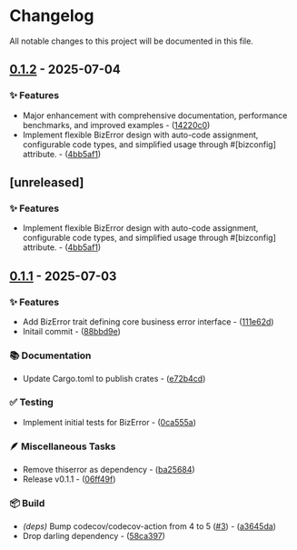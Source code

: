 # Changelog

All notable changes to this project will be documented in this file.

## [0.1.2](https://github.com/vainjoker/bizerror/compare/0.1.1..0.1.2) - 2025-07-04

### ✨ Features

- Major enhancement with comprehensive documentation, performance benchmarks, and improved examples - ([14220c0](https://github.com/vainjoker/bizerror/commit/14220c0e93817ebf16ead9ffb1542a7774e75d9d))
- Implement flexible BizError design with auto-code assignment, configurable code types, and simplified usage through #[bizconfig] attribute. - ([4bb5af1](https://github.com/vainjoker/bizerror/commit/4bb5af1e4fb03fe354ef85f85c51fc660e1e26cb))

<!-- generated by git-cliff -->
## [unreleased]

### ✨ Features

- Implement flexible BizError design with auto-code assignment, configurable code types, and simplified usage through #[bizconfig] attribute. - ([4bb5af1](https://github.com/vainjoker/bizerror/commit/4bb5af1e4fb03fe354ef85f85c51fc660e1e26cb))

## [0.1.1](https://github.com/vainjoker/bizerror/compare/v0.1.0..v0.1.1) - 2025-07-03

### ✨ Features

- Add BizError trait defining core business error interface - ([111e62d](https://github.com/vainjoker/bizerror/commit/111e62da561cdddbe4f9190c37f6640645e8355f))
- Initail commit - ([88bbd9e](https://github.com/vainjoker/bizerror/commit/88bbd9e4325a89c721a0e80a4ce3abb12e3bcdc7))

### 📚 Documentation

- Update Cargo.toml to publish crates - ([e72b4cd](https://github.com/vainjoker/bizerror/commit/e72b4cd70a4964a0cf62b124be60d7cff1e89598))

### ✅ Testing

- Implement initial tests for BizError - ([0ca555a](https://github.com/vainjoker/bizerror/commit/0ca555a9286dafe7d4b599c2a90c8e0828b34891))

### 🪶 Miscellaneous Tasks

- Remove thiserror as dependency - ([ba25684](https://github.com/vainjoker/bizerror/commit/ba25684274503a6f8f6cf6179ea0fecf7ec6f494))
- Release v0.1.1 - ([06ff49f](https://github.com/vainjoker/bizerror/commit/06ff49f73ed23e6780131bd86c30cf3e80e8a4d2))

### 📦️ Build

- *(deps)* Bump codecov/codecov-action from 4 to 5 ([#3](https://github.com/vainjoker/bizerror/issues/3)) - ([a3645da](https://github.com/vainjoker/bizerror/commit/a3645dae4cfd8a38d281e5694685d5f3eb4ad11e))
- Drop darling dependency - ([58ca397](https://github.com/vainjoker/bizerror/commit/58ca397b8b834456e270970ca0458924bdd71b73))

<!-- generated by git-cliff -->
